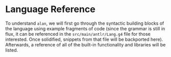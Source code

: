 # Language Reference

To understand `alan`, we will first go through the syntactic building blocks of the language using example fragments of code (since the grammar is still in flux, it can be referenced in the `src/main/antlr/Lang.g4` file for those interested. Once solidified, snippets from that file will be backported here). Afterwards, a reference of all of the built-in functionality and libraries will be listed.

